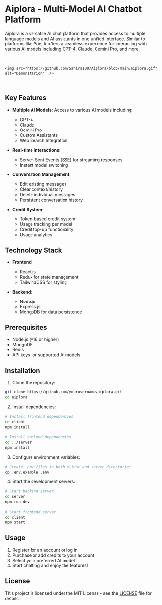 # Aiplora - Multi-Model AI Chatbot Platform

Aiplora is a versatile AI chat platform that provides access to multiple language models and AI assistants in one unified interface. Similar to platforms like Poe, it offers a seamless experience for interacting with various AI models including GPT-4, Claude, Gemini Pro, and more.

<br>
<p align="center">

    <img src="https://github.com/Sahira100/Aiplora/blob/main/aiplora.gif" alt="Demonstarion"  />

</p>


<br>

## Key Features

- **Multiple AI Models**: Access to various AI models including:
  - GPT-4
  - Claude
  - Gemini Pro
  - Custom Assistants
  - Web Search Integration

- **Real-time Interactions**:
  - Server-Sent Events (SSE) for streaming responses
  - Instant model switching

- **Conversation Management**:
  - Edit existing messages
  - Clear context/history
  - Delete individual messages
  - Persistent conversation history

- **Credit System**:
  - Token-based credit system
  - Usage tracking per model
  - Credit top-up functionality
  - Usage analytics

## Technology Stack

- **Frontend**:
  - React.js
  - Redux for state management
  - TailwindCSS for styling

- **Backend**:
  - Node.js
  - Express.js
  - MongoDB for data persistence

## Prerequisites

- Node.js (v16 or higher)
- MongoDB
- Redis
- API keys for supported AI models

## Installation

1. Clone the repository:
```bash
git clone https://github.com/yourusername/aiplora.git
cd aiplora
```

2. Install dependencies:
```bash
# Install frontend dependencies
cd client
npm install

# Install backend dependencies
cd ../server
npm install
```

3. Configure environment variables:
```bash
# Create .env files in both client and server directories
cp .env.example .env
```

4. Start the development servers:
```bash
# Start backend server
cd server
npm run dev

# Start frontend server
cd client
npm start
```

## Usage

1. Register for an account or log in
2. Purchase or add credits to your account
3. Select your preferred AI model
4. Start chatting and enjoy the features!


## License

This project is licensed under the MIT License - see the [LICENSE](LICENSE) file for details.

